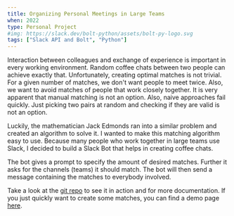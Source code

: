 ```yaml
---
title: Organizing Personal Meetings in Large Teams  
when: 2022
type: Personal Project
#img: https://slack.dev/bolt-python/assets/bolt-py-logo.svg
tags: ["Slack API and Bolt", "Python"]
---
```


Interaction between colleagues and exchange of experience is important in every working environment. Random coffee chats between two people can achieve exactly that. Unfortunately, creating optimal matches is not trivial. For a given number of matches, we don't want people to meet twice. Also, we want to avoid matches of people that work closely together. It is very apparent that manual matching is not an option. Also, naive approaches fail quickly. Just picking two pairs at random and checking if they are valid is not an option.   

Luckily, the mathematician Jack Edmonds ran into a similar problem and created an algorithm to solve it. I wanted to make this matching algorithm easy to use. Because many people who work together in large teams use Slack, I decided to build a Slack Bot that helps in creating coffee chats. 

The bot gives a prompt to specify the amount of desired matches. Further it asks for the channels (teams) it should match. The bot will then send a message containing the matches to everybody involved.

Take a look at the [git repo](https://github.com/jasperanders/EdmondsCoffeeDate) to see it in action and for more documentation. If you just quickly want to create some matches, you can find a demo page [here](https://edmonds-coffee-matches.fly.dev/).